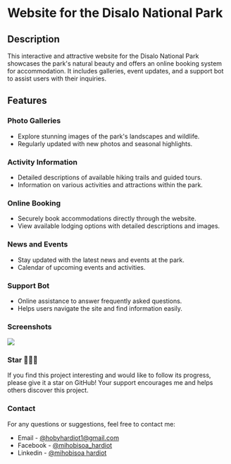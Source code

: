 # Website for the Disalo National Park

## Description
This interactive and attractive website for the Disalo National Park showcases the park's natural beauty and offers an online booking system for accommodation. It includes galleries, event updates, and a support bot to assist users with their inquiries.

## Features

### Photo Galleries
- Explore stunning images of the park's landscapes and wildlife.
- Regularly updated with new photos and seasonal highlights.

### Activity Information
- Detailed descriptions of available hiking trails and guided tours.
- Information on various activities and attractions within the park.

### Online Booking
- Securely book accommodations directly through the website.
- View available lodging options with detailed descriptions and images.

### News and Events
- Stay updated with the latest news and events at the park.
- Calendar of upcoming events and activities.

### Support Bot
- Online assistance to answer frequently asked questions.
- Helps users navigate the site and find information easily.

### Screenshots 
![](public/sreenshots/canyon.png)

### Star 🌟🌟🌟
If you find this project interesting and would like to follow its progress, please give it a star on GitHub! Your support encourages me and helps others discover this project.

### Contact
For any questions or suggestions, feel free to contact me:
- Email - [@hobyhardiot1@gmail.com](hobyhardiot1@gmail.com)
- Facebook - [@mihobisoa_hardiot](https://www.facebook.com/hxbx.47)
- Linkedin - [@mihobisoa hardiot](https://www.linkedin.com/in/mihobisoa-antsa-sarobidy-hardiot-b35547236)
